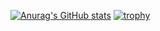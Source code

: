 [![Anurag's GitHub stats](https://github-readme-stats.vercel.app/api?username=nahomdev)](https://github.com/anuraghazra/github-readme-stats)
[![trophy](https://github-profile-trophy.vercel.app/?username=nahomdev&theme=onedark)](https://github.com/ryo-ma/github-profile-trophy)
